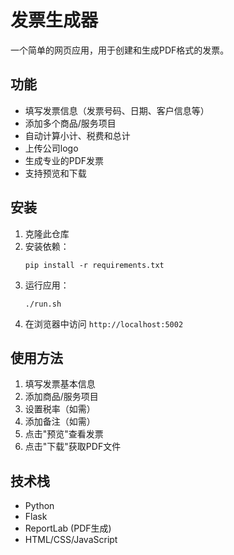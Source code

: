 # 发票生成器

一个简单的网页应用，用于创建和生成PDF格式的发票。

## 功能

- 填写发票信息（发票号码、日期、客户信息等）
- 添加多个商品/服务项目
- 自动计算小计、税费和总计
- 上传公司logo
- 生成专业的PDF发票
- 支持预览和下载

## 安装

1. 克隆此仓库
2. 安装依赖：
   ```
   pip install -r requirements.txt
   ```
3. 运行应用：
   ```
   ./run.sh
   ```
4. 在浏览器中访问 `http://localhost:5002`

## 使用方法

1. 填写发票基本信息
2. 添加商品/服务项目
3. 设置税率（如需）
4. 添加备注（如需）
5. 点击"预览"查看发票
6. 点击"下载"获取PDF文件

## 技术栈

- Python
- Flask
- ReportLab (PDF生成)
- HTML/CSS/JavaScript 